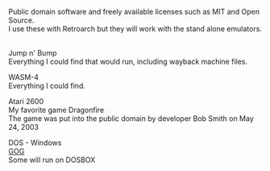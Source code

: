 Public domain software and freely available licenses such as MIT and Open Source.<BR />
I use these with Retroarch but they will work with the stand alone emulators.<BR />
<BR />

Jump n' Bump<BR />
Everything I could find that would run, including wayback machine files.

WASM-4<BR />
Everything I could find.

Atari 2600<BR />
My favorite game Dragonfire<BR />
The game was put into the public domain by developer Bob Smith on May 24, 2003

DOS - Windows<BR />
[GOG](https://www.gog.com/en/partner/free_games)<BR />
Some will run on DOSBOX
